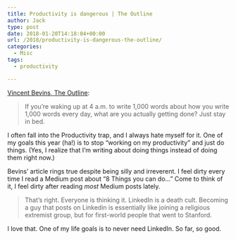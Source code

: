 ```yaml
---
title: Productivity is dangerous | The Outline
author: Jack
type: post
date: 2018-01-20T14:18:04+00:00
url: /2018/productivity-is-dangerous-the-outline/
categories:
  - Misc
tags:
  - productivity

---
```

[Vincent Bevins, The Outline][1]:

> If you’re waking up at 4 a.m. to write 1,000 words about how you write 1,000 words every day, what are you actually getting done? Just stay in bed. 

I often fall into the Productivity trap, and I always hate myself for it. One of my goals this year (ha!) is to stop &#8220;working on my productivity&#8221; and just do things. (Yes, I realize that I&#8217;m writing about doing things instead of doing them right now.)

Bevins&#8217; article rings true despite being silly and irreverent. I feel dirty every time I read a Medium post about &#8220;8 Things you can do&#8230;&#8221; Come to think of it, I feel dirty after reading _most_ Medium posts lately.

> That’s right. Everyone is thinking it. LinkedIn is a death cult. Becoming a guy that posts on Linkedin is essentially like joining a religious extremist group, but for first-world people that went to Stanford.

I love that. One of my life goals is to never need LinkedIn. So far, so good.

 [1]: https://theoutline.com/post/2595/productivity-is-dangerous?zd=1